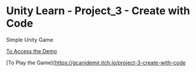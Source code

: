 # Unity Learn - Project_3 - Create with Code
Simple Unity Game

[To Access the Demo](https://youtu.be/DlnMhqFP2Hw?feature=shared)

[To Play the Game](https://gcanidemir.itch.io/project-3-create-with-code
